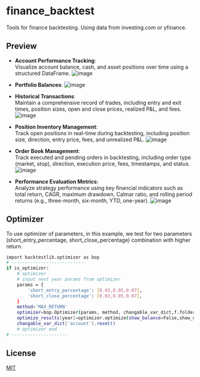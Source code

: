 # finance_backtest
Tools for finance backtesting.  Using data from investing.com or yfinance.

## Preview

- **Account Performance Tracking**:  
  Visualize account balance, cash, and asset positions over time using a structured DataFrame. 
![image](https://github.com/user-attachments/assets/397743bb-8e6e-43db-a698-8acd0e452fa2)

- **Portfolio Balances**: 
![image](https://github.com/user-attachments/assets/5951c5b2-85ca-4d9a-b334-56e9d49519f0)

- **Historical Transactions**:  
  Maintain a comprehensive record of trades, including entry and exit times, position sizes, open and close prices, realized P&L, and fees. 
![image](https://github.com/user-attachments/assets/ba52c6ee-bebd-4a89-8622-d8ed0093f482)

- **Position Inventory Management**:  
  Track open positions in real-time during backtesting, including position size, direction, entry price, fees, and unrealized P&L.
![image](https://github.com/user-attachments/assets/bfd84485-13f3-4af6-9814-30b10a99cfea)

- **Order Book Management**:  
  Track executed and pending orders in backtesting, including order type (market, stop), direction, execution price, fees, timestamps, and status.
![image](https://github.com/user-attachments/assets/1a5caca0-aa89-4377-ac6c-ce329b067a33)

- **Performance Evaluation Metrics**:  
  Analyze strategy performance using key financial indicators such as total return, CAGR, maximum drawdown, Calmar ratio, and rolling period returns (e.g., three-month, six-month, YTD, one-year).
![image](https://github.com/user-attachments/assets/f09ca8a5-a624-446a-a37c-f97d706d21b9)

## Optimizer
To use optimizer of parameters, in this example, we test for two parameters (short_entry_percentage, short_close_percentage) combination with higher return.

```bash
import backtestlib.optimizer as bop
# ----------------------------
if is_optimizer:
    # optimizer
    # input next year params from optimizer
    params = {
        'short_entry_percentage': [0.03,0.05,0.07],
        'short_close_percentage': [0.03,0.05,0.07],
    }
    method='MAX_RETURN'
    optimizer=bop.Optimizer(params, method, changable_var_dict,f.folder_main)
    optimize_results[year]=optimizer.optimize(show_balance=False,show_details=False,show_pnl=False)
    changable_var_dict['account'].reset()
    # optimizer end
# ---------------------
```


## License

[MIT](https://choosealicense.com/licenses/mit/)
